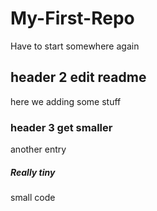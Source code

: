 # My-First-Repo
Have to start somewhere again

## header 2 edit readme

here we adding some stuff

### header 3 get smaller

another entry

##### Really tiny
small code
